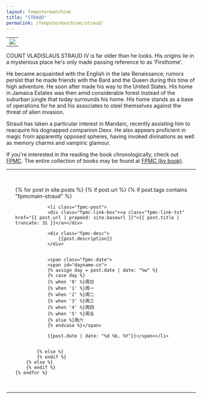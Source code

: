 ```yaml
---
layout: femputermanchine
title: "STRAUD"
permalink: /femputermanchine/straud/
---
```


<html>
<head>
<meta charset="utf-8">

</head>

<body>

<div id="fpmc-intro">
<table class="inline-imgtbl-l">
<tr>
<td><img class="inline-img" src="{{ site.url }}/assets/tb/straud.jpg"></td>
</tr>
</table>
<p>COUNT VLADISLAUS STRAUD IV is far older than he looks. His origins lie in a mysterious place he's only made passing reference to as 'Firsthome'.</p>
<p>He became acquainted with the English in the late Renaissance; rumors persist that he made friends with the Bard and the Queen during this time of high adventure. He soon after made his way to the United States. His home in Jamaica Estates was then amid considerable forest instead of the suburban jungle that today surrounds his home. His home stands as a base of operations for he and his associates to steel themselves against the threat of alien invasion.</p>
<p>Straud has taken a particular interest in Mandarc, recently assisting him to reacquire his dognapped companion Dexx. He also appears proficient in magic from apparently opposed spheres, having invoked divinations as well as memory charms and vampiric glamour.</p>
<p>If you're interested in the reading the book chronologically, check out <a href="{{ '/femputermanchine/' | prepend: site.url }}">FPMC</a>. The entire collection of books may be found at <a href="{{ '/femputermanchine/books/' | prepend: site.url }}">FPMC (by book)</a>.</p>
</div>

<hr>
<br/>

<ul>
	{% for post in site.posts %}
        {% if post.url %}
			{% if post.tags contains "fpmcmain-straud" %}

		        <li class="fpmc-post">
				<div class="fpmc-link-box"><a class="fpmc-link-txt" href="{{ post.url | prepend: site.baseurl }}">{{ post.title | truncate: 31 }}</a></div>

				<div class="fpmc-desc">
					{{post.description}}
				</div>

		
				<span class="fpmc-date">
				<span id="dayname-cn">
				{% assign day = post.date | date: "%w" %}
				{% case day %}
				{% when '0' %}周日
				{% when '1' %}周一
				{% when '2' %}周二
				{% when '3' %}周三
				{% when '4' %}周四
				{% when '5' %}周五
				{% else %}周六
				{% endcase %}</span>

				{{post.date | date: "%d %b, %Y"}}</span></li>


			{% else %}	
			{% endif %}
		{% else %}
        {% endif %}
    {% endfor %}
</ul>

<br>

<hr>


</body>
</html>





